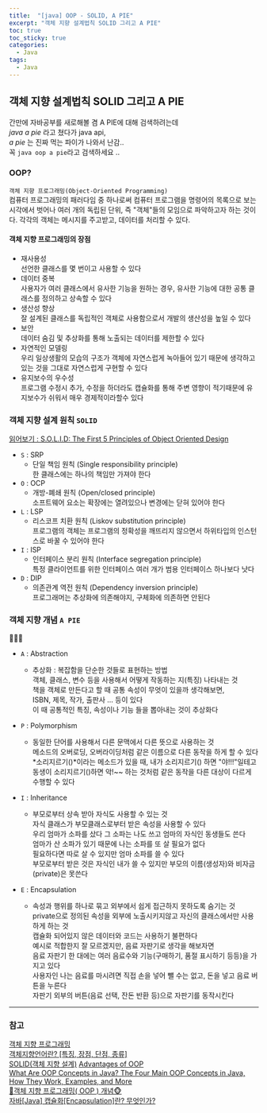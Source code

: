 ```yaml
---
title:  "[java] OOP - SOLID, A PIE"
excerpt: "객체 지향 설계법칙 SOLID 그리고 A PIE"
toc: true
toc_sticky: true
categories:
  - Java
tags:
  - Java
---
```

## 객체 지향 설계법칙 SOLID 그리고 A PIE     
간만에 자바공부를 새로해볼 겸 A PIE에 대해 검색하려는데  
*java a pie* 라고 쳤다가 java api,  
*a pie* 는 진짜 먹는 파이가 나와서 난감..  
꼭 `java oop a pie`라고 검색하세요 ..  


### OOP?  
`객체 지향 프로그래밍(Object-Oriented Programming)`  
컴퓨터 프로그래밍의 패러다임 중 하나로써 컴퓨터 프로그램을 명령어의 목록으로 보는 시각에서 벗어나 여러 개의 독립된 단위, 즉 "객체"들의 모임으로 파악하고자 하는 것이다. 각각의 객체는 메시지를 주고받고, 데이터를 처리할 수 있다.  


#### 객체 지향 프로그래밍의 장점  


* 재사용성  
선언한 클래스를 몇 번이고 사용할 수 있다  
* 데이터 중복  
사용자가 여러 클래스에서 유사한 기능을 원하는 경우, 유사한 기능에 대한 공통 클래스를 정의하고 상속할 수 있다  
* 생산성 향상  
잘 설계된 클래스를 독립적인 객체로 사용함으로서 개발의 생산성을 높일 수 있다  
* 보안  
데이터 숨김 및 추상화를 통해 노출되는 데이터를 제한할 수 있다  
* 자연적인 모델링  
우리 일상생활의 모습의 구조가 객체에 자연스럽게 녹아들어 있기 때문에 생각하고 있는 것을 그대로 자연스럽게 구현할 수 있다  
* 유지보수의 우수성  
프로그램 수정시 추가, 수정을 하더라도 캡슐화를 통해 주변 영향이 적기때문에 유지보수가 쉬워서 매우 경제적이라할수 있다  

### 객체 지향 설계 원칙 `SOLID`  
[읽어보기 : S.O.L.I.D: The First 5 Principles of Object Oriented Design](https://scotch.io/bar-talk/s-o-l-i-d-the-first-five-principles-of-object-oriented-design)  
* `S` : SRP    
  - 단일 책임 원칙 (Single responsibility principle)  
   한 클래스에는 하나의 책임만 가져야 한다  
* `O` : OCP    
  - 개방-폐쇄 원칙 (Open/closed principle)  
   소프트웨어 요소는 확장에는 열려있으나 변경에는 닫혀 있어야 한다   
* `L` : LSP    
  - 리스코프 치환 원칙 (Liskov substitution principle)  
   프로그램의 객체는 프로그램의 정확성을 깨뜨리지 않으면서 하위타입의 인스턴스로 바꿀 수 있어야 한다  
* `I` : ISP    
  - 인터페이스 분리 원칙 (Interface segregation principle)  
   특정 클라이언트를 위한 인터페이스 여러 개가 범용 인터페이스 하나보다 낫다    
* `D` : DIP    
  - 의존관계 역전 원칙 (Dependency inversion principle)  
   프로그래머는 추상화에 의존해야지, 구체화에 의존하면 안된다  

### 객체 지향 개념 `A PIE`  
🥧🥧🥧  
* `A` : Abstraction  
  - 추상화 : 복잡함을 단순한 것들로 표현하는 방법  
   객체, 클래스, 변수 등을 사용해서 어떻게 작동하는 지(특징) 나타내는 것  
   책을 객체로 만든다고 할 때 공통 속성이 무엇이 있을까 생각해보면,  
   ISBN, 제목, 작가, 출판사 ... 등이 있다  
   이 때 공통적인 특징, 속성이나 기능 들을 뽑아내는 것이 추상화다  

* `P` : Polymorphism  
  - 동일한 단어를 사용해서 다른 문맥에서 다른 뜻으로 사용하는 것  
   메소드의 오버로딩, 오버라이딩처럼 같은 이름으로 다른 동작을 하게 할 수 있다  
   *소리지르기()*이라는 메소드가 있을 때, 내가 소리지르기() 하면 "야!!!"일테고  
   동생이 소리지르기()하면 악!~~ 하는 것처럼 같은 동작을 다른 대상이 다르게 수행할 수 있다  

* `I` : Inheritance  
  - 부모로부터 상속 받아 자식도 사용할 수 있는 것  
   자식 클래스가 부모클래스로부터 받은 속성을 사용할 수 있다  
   우리 엄마가 소파를 샀다 그 소파는 나도 쓰고 엄마의 자식인 동생들도 쓴다  
   엄마가 산 소파가 있기 때문에 나는 소파를 또 살 필요가 없다  
   필요하다면 따로 살 수 있지만 엄마 소파를 쓸 수 있다  
   부모로부터 받은 것은 자식인 내가 쓸 수 있지만 부모의 이름(생성자)와 비자금(private)은 못쓴다  

* `E` : Encapsulation  
  - 속성과 행위를 하나로 묶고 외부에서 쉽게 접근하지 못하도록 숨기는 것  
   private으로 정의된 속성을 외부에 노출시키지않고 자신의 클래스에서만 사용하게 하는 것  
   캡슐화 되어있지 않은 데이터와 코드는 사용하기 불편하다  
   예시로 적합한지 잘 모르겠지만, 음료 자판기로 생각을 해보자면  
   음료 자판기 한 대에는 여러 음료수와 기능(구매하기, 품절 표시하기 등등)을 가지고 있다  
   사용자인 나는 음료를 마시려면 직접 손을 넣어 뺄 수는 없고, 돈을 넣고 음료 버튼을 누른다  
   자판기 외부의 버튼(음료 선택, 잔돈 반환 등)으로 자판기를 동작시킨다  
   
---
### 참고  
[객체 지향 프로그래밍](https://ko.wikipedia.org/wiki/%EA%B0%9D%EC%B2%B4_%EC%A7%80%ED%96%A5_%ED%94%84%EB%A1%9C%EA%B7%B8%EB%9E%98%EB%B0%8D)  
[객체지향언어란? [특징, 장점, 단점, 종류]](https://radait.tistory.com/4)  
[SOLID(객체 지향 설계)](https://ko.wikipedia.org/wiki/SOLID_(%EA%B0%9D%EC%B2%B4_%EC%A7%80%ED%96%A5_%EC%84%A4%EA%B3%84))  
[Advantages of OOP](https://www.educba.com/advantages-of-oop/)  
[What Are OOP Concepts in Java? The Four Main OOP Concepts in Java, How They Work, Examples, and More](https://stackify.com/oops-concepts-in-java/)  
[🙈객체 지향 프로그래밍( OOP ) 개념🐵](https://victorydntmd.tistory.com/117)  
[자바[Java] 캡슐화[Encapsulation]란? 무엇인가?](https://radait.tistory.com/5)